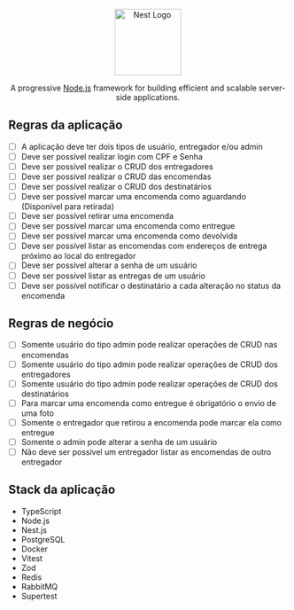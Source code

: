 <p align="center">
  <a href="http://nestjs.com/" target="blank"><img src="https://nestjs.com/img/logo-small.svg" width="120" alt="Nest Logo" /></a>
</p>

[circleci-image]: https://img.shields.io/circleci/build/github/nestjs/nest/master?token=abc123def456
[circleci-url]: https://circleci.com/gh/nestjs/nest

  <p align="center">A progressive <a href="http://nodejs.org" target="_blank">Node.js</a> framework for building efficient and scalable server-side applications.</p>
    <p align="center">
</p>

## Regras da aplicação

- [ ] A aplicação deve ter dois tipos de usuário, entregador e/ou admin
- [ ] Deve ser possível realizar login com CPF e Senha
- [ ] Deve ser possível realizar o CRUD dos entregadores
- [ ] Deve ser possível realizar o CRUD das encomendas
- [ ] Deve ser possível realizar o CRUD dos destinatários
- [ ] Deve ser possível marcar uma encomenda como aguardando (Disponível para retirada)
- [ ] Deve ser possível retirar uma encomenda
- [ ] Deve ser possível marcar uma encomenda como entregue
- [ ] Deve ser possível marcar uma encomenda como devolvida
- [ ] Deve ser possível listar as encomendas com endereços de entrega próximo ao local do entregador
- [ ] Deve ser possível alterar a senha de um usuário
- [ ] Deve ser possível listar as entregas de um usuário
- [ ] Deve ser possível notificar o destinatário a cada alteração no status da encomenda

## Regras de negócio

- [ ] Somente usuário do tipo admin pode realizar operações de CRUD nas encomendas
- [ ] Somente usuário do tipo admin pode realizar operações de CRUD dos entregadores
- [ ] Somente usuário do tipo admin pode realizar operações de CRUD dos destinatários
- [ ] Para marcar uma encomenda como entregue é obrigatório o envio de uma foto
- [ ] Somente o entregador que retirou a encomenda pode marcar ela como entregue
- [ ] Somente o admin pode alterar a senha de um usuário
- [ ] Não deve ser possível um entregador listar as encomendas de outro entregador

## Stack da aplicação

- TypeScript
- Node.js
- Nest.js
- PostgreSQL
- Docker
- Vitest
- Zod
- Redis
- RabbitMQ
- Supertest